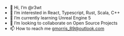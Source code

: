 - 👋 Hi, I’m @r3wt
- 👀 I’m interested in React, Typescript, Rust, Scala, C++
- 🌱 I’m currently learning Unreal Engine 5
- 💞️ I’m looking to collaborate on Open Source Projects
- 📫 How to reach me gmorris_89@outlook.com

<!---
r3wt/r3wt is a ✨ special ✨ repository because its `README.md` (this file) appears on your GitHub profile.
You can click the Preview link to take a look at your changes.
--->
